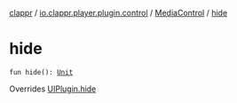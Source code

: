 [clappr](../../index.md) / [io.clappr.player.plugin.control](../index.md) / [MediaControl](index.md) / [hide](./hide.md)

# hide

`fun hide(): `[`Unit`](https://kotlinlang.org/api/latest/jvm/stdlib/kotlin/-unit/index.html)

Overrides [UIPlugin.hide](../../io.clappr.player.plugin/-u-i-plugin/hide.md)

